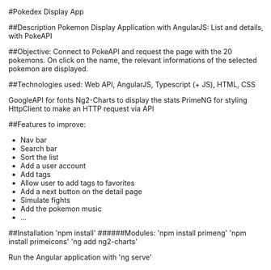 
#Pokedex Display App

##Description
Pokemon Display Application with AngularJS: List and details, with PokeAPI 

##Objective: 
Connect to PokeAPI and request the page with the 20 pokemons. On click on the name, the relevant informations of the selected pokemon are displayed.

##Technologies used:
Web API, AngularJS, Typescript (+ JS), HTML, CSS

GoogleAPI for fonts
Ng2-Charts to display the stats
PrimeNG for styling
HttpClient to make an HTTP request via API

##Features to improve:
- Nav bar
- Search bar
- Sort the list
- Add a user account
- Add tags
- Allow user to add tags to favorites
- Add a next button on the detail page
- Simulate fights
- Add the pokemon music
- ...

##Installation
'npm install'
######Modules:
'npm install primeng'
'npm install primeicons'
'ng add ng2-charts'

Run the Angular application with 'ng serve'
